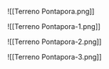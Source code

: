 
![[Terreno Pontapora.png]]

![[Terreno Pontapora-1.png]]

![[Terreno Pontapora-2.png]]

![[Terreno Pontapora-3.png]]